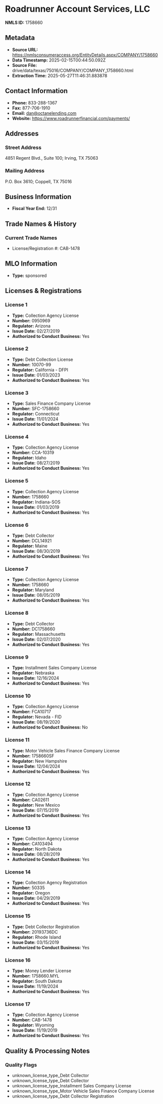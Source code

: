 # Roadrunner Account Services, LLC

**NMLS ID:** 1758660

## Metadata
- **Source URL:** https://nmlsconsumeraccess.org/EntityDetails.aspx/COMPANY/1758660
- **Data Timestamp:** 2025-02-15T00:44:50.092Z
- **Source File:** drive/data/texas/75016/COMPANY/COMPANY_1758660.html
- **Extraction Time:** 2025-05-27T11:46:31.883878

## Contact Information
- **Phone:** 833-288-1367
- **Fax:** 877-706-1910
- **Email:** dan@octanelending.com
- **Website:** https://www.roadrunnerfinancial.com/payments/

## Addresses
### Street Address
4851 Regent Blvd., Suite 100; Irving, TX 75063

### Mailing Address
P.O. Box 3610; Coppell, TX 75016

## Business Information
- **Fiscal Year End:** 12/31

## Trade Names & History
### Current Trade Names
- License/Registration #: CAB-1478

## MLO Information
- **Type:** sponsored

## Licenses & Registrations

### License 1
- **Type:** Collection Agency License
- **Number:** 0950969
- **Regulator:** Arizona
- **Issue Date:** 02/27/2019
- **Authorized to Conduct Business:** Yes

### License 2
- **Type:** Debt Collection License
- **Number:** 10070-99
- **Regulator:** California - DFPI
- **Issue Date:** 01/03/2023
- **Authorized to Conduct Business:** Yes

### License 3
- **Type:** Sales Finance Company License
- **Number:** SFC-1758660
- **Regulator:** Connecticut
- **Issue Date:** 11/01/2024
- **Authorized to Conduct Business:** Yes

### License 4
- **Type:** Collection Agency License
- **Number:** CCA-10319
- **Regulator:** Idaho
- **Issue Date:** 08/27/2019
- **Authorized to Conduct Business:** Yes

### License 5
- **Type:** Collection Agency License
- **Number:** 1758660
- **Regulator:** Indiana-SOS
- **Issue Date:** 01/03/2019
- **Authorized to Conduct Business:** Yes

### License 6
- **Type:** Debt Collector
- **Number:** DCL14921
- **Regulator:** Maine
- **Issue Date:** 08/30/2019
- **Authorized to Conduct Business:** Yes

### License 7
- **Type:** Collection Agency License
- **Number:** 1758660
- **Regulator:** Maryland
- **Issue Date:** 08/05/2019
- **Authorized to Conduct Business:** Yes

### License 8
- **Type:** Debt Collector
- **Number:** DC1758660
- **Regulator:** Massachusetts
- **Issue Date:** 02/07/2020
- **Authorized to Conduct Business:** Yes

### License 9
- **Type:** Installment Sales Company License
- **Regulator:** Nebraska
- **Issue Date:** 12/16/2024
- **Authorized to Conduct Business:** Yes

### License 10
- **Type:** Collection Agency License
- **Number:** FCA10717
- **Regulator:** Nevada - FID
- **Issue Date:** 08/19/2020
- **Authorized to Conduct Business:** No

### License 11
- **Type:** Motor Vehicle Sales Finance Company License
- **Number:** 1758660SF
- **Regulator:** New Hampshire
- **Issue Date:** 12/04/2024
- **Authorized to Conduct Business:** Yes

### License 12
- **Type:** Collection Agency License
- **Number:** CA02611
- **Regulator:** New Mexico
- **Issue Date:** 07/15/2019
- **Authorized to Conduct Business:** Yes

### License 13
- **Type:** Collection Agency License
- **Number:** CA103494
- **Regulator:** North Dakota
- **Issue Date:** 08/28/2019
- **Authorized to Conduct Business:** Yes

### License 14
- **Type:** Collection Agency Registration
- **Number:** 50335
- **Regulator:** Oregon
- **Issue Date:** 04/29/2019
- **Authorized to Conduct Business:** Yes

### License 15
- **Type:** Debt Collector Registration
- **Number:** 20193736DC
- **Regulator:** Rhode Island
- **Issue Date:** 03/15/2019
- **Authorized to Conduct Business:** Yes

### License 16
- **Type:** Money Lender License
- **Number:** 1758660.MYL
- **Regulator:** South Dakota
- **Issue Date:** 11/19/2024
- **Authorized to Conduct Business:** Yes

### License 17
- **Type:** Collection Agency License
- **Number:** CAB-1478
- **Regulator:** Wyoming
- **Issue Date:** 11/19/2019
- **Authorized to Conduct Business:** Yes

## Quality & Processing Notes
### Quality Flags
- unknown_license_type_Debt Collector
- unknown_license_type_Debt Collector
- unknown_license_type_Installment Sales Company License
- unknown_license_type_Motor Vehicle Sales Finance Company License
- unknown_license_type_Debt Collector Registration

